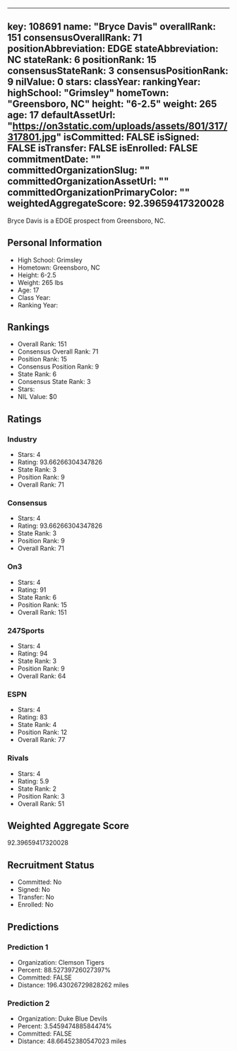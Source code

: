 ---
  key: 108691
  name: "Bryce Davis"
  overallRank: 151
  consensusOverallRank: 71
  positionAbbreviation: EDGE
  stateAbbreviation: NC
  stateRank: 6
  positionRank: 15
  consensusStateRank: 3
  consensusPositionRank: 9
  nilValue: 0
  stars: 
  classYear: 
  rankingYear: 
  highSchool: "Grimsley"
  homeTown: "Greensboro, NC"
  height: "6-2.5"
  weight: 265
  age: 17
  defaultAssetUrl: "https://on3static.com/uploads/assets/801/317/317801.jpg"
  isCommitted: FALSE
  isSigned: FALSE
  isTransfer: FALSE
  isEnrolled: FALSE
  commitmentDate: ""
  committedOrganizationSlug: ""
  committedOrganizationAssetUrl: ""
  committedOrganizationPrimaryColor: ""
  weightedAggregateScore: 92.39659417320028
  ---
  
  Bryce Davis is a EDGE prospect from Greensboro, NC.
  
  ## Personal Information
  - High School: Grimsley
  - Hometown: Greensboro, NC
  - Height: 6-2.5
  - Weight: 265 lbs
  - Age: 17
  - Class Year: 
  - Ranking Year: 
  
  ## Rankings
  - Overall Rank: 151
  - Consensus Overall Rank: 71
  - Position Rank: 15
  - Consensus Position Rank: 9
  - State Rank: 6
  - Consensus State Rank: 3
  - Stars: 
  - NIL Value: $0
  
  ## Ratings
  
  ### Industry
  - Stars: 4
  - Rating: 93.66266304347826
  - State Rank: 3
  - Position Rank: 9
  - Overall Rank: 71
  
  ### Consensus
  - Stars: 4
  - Rating: 93.66266304347826
  - State Rank: 3
  - Position Rank: 9
  - Overall Rank: 71
  
  ### On3
  - Stars: 4
  - Rating: 91
  - State Rank: 6
  - Position Rank: 15
  - Overall Rank: 151
  
  ### 247Sports
  - Stars: 4
  - Rating: 94
  - State Rank: 3
  - Position Rank: 9
  - Overall Rank: 64
  
  ### ESPN
  - Stars: 4
  - Rating: 83
  - State Rank: 4
  - Position Rank: 12
  - Overall Rank: 77
  
  ### Rivals
  - Stars: 4
  - Rating: 5.9
  - State Rank: 2
  - Position Rank: 3
  - Overall Rank: 51
  
  ## Weighted Aggregate Score
  92.39659417320028
  
  ## Recruitment Status
  - Committed: No
  - Signed: No
  - Transfer: No
  - Enrolled: No
  
  
  
  ## Predictions
  
  ### Prediction 1
  - Organization: Clemson Tigers
  - Percent: 88.52739726027397%
  - Committed: FALSE
  - Distance: 196.43026729828262 miles
  
  ### Prediction 2
  - Organization: Duke Blue Devils
  - Percent: 3.545947488584474%
  - Committed: FALSE
  - Distance: 48.66452380547023 miles
  